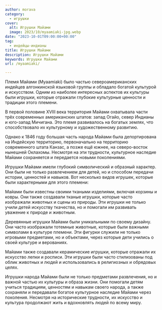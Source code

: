 ```yaml
---
author: morava
category:
  - игрушки
cover:
  alt: Игрушки Майами
  image: 2023/10/myaamiaki-jpg.webp
date: "2023-10-01T09:00:00+00:00"
tag:
  - индейцы-индианы
title: Игрушки Майами
description: Игрушки Майами
keywords: Игрушки Майами
url: /myaamiaki/

---
```

Племя Майами (Myaamiaki) было частью североамериканских индейцев алгонкинской языковой группы и обладало богатой культурой и искусством. Одним из наиболее интересных аспектов их культуры были игрушки, которые отражали глубокие культурные ценности и традиции этого племени.

В первой половине XVIII века территория Майами охватывала части трёх современных американских штатов: запад Огайо, север Индианы и юго-запад Мичигана. Это племя развивалось на богатых землях, что способствовало их культурному и художественному развитию.

Однако к 1846 году большая часть народа Майами была депортирована на Индейскую территорию, первоначально на территорию современного штата Канзас, а позже ещё южнее, на северо-восток нынешней Оклахомы. Несмотря на эти трудности, культурное наследие Майами сохраняется и передается новыми поколениями.

Игрушки Майами имели глубокий символический и образный характер. Они были не только развлечением для детей, но и способом передачи истории, ценностей и навыков. Вот несколько видов игрушек, которые были характерными для этого племени:

Майами были известны своими ткаными изделиями, включая корзины и ковры. Они также создавали тканые игрушки, которые часто изображали животных и сцены из природы. Эти игрушки не только учили детей искусству ткачества, но и помогали им развивать уважение к природе и животным.

Деревянные игрушки Майами были уникальными по своему дизайну. Они часто изображали тотемные животные, которые были важными символами в культуре племени. Эти фигурки служили не только игровыми предметами, но и объектами, через которые дети учились о своей культуре и верованиях.

Майами также создавали керамические игрушки, которые отражали их искусство лепки и росписи. Эти игрушки были часто стилизованы под облик животных и людей и использовались в религиозных и обрядовых целях.

Игрушки народа Майами были не только предметами развлечения, но и важной частью их культуры и образа жизни. Они помогали детям учиться традициям, ценностям и навыкам своего народа, а также сохраняли и передавали богатое культурное наследие Майами через поколения. Несмотря на исторические трудности, их искусство и культура продолжают жить и вдохновлять людей по всему миру.
